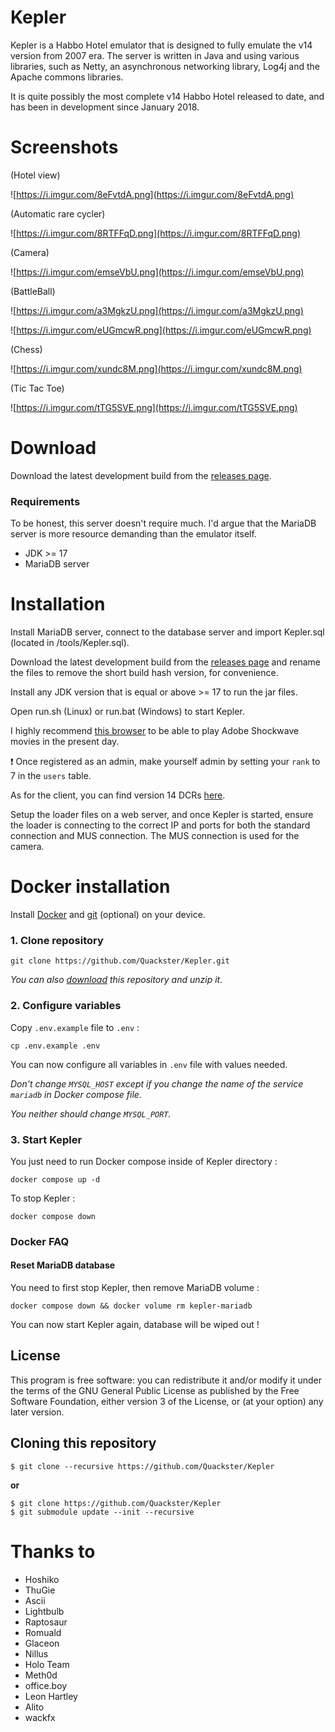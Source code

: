 # Kepler

Kepler is a Habbo Hotel emulator that is designed to fully emulate the v14 version from 2007 era. 
The server is written in Java and using various libraries, such as Netty, an asynchronous networking library, Log4j and the Apache commons libraries.

It is quite possibly the most complete v14 Habbo Hotel released to date, and has been in development since January 2018.

# Screenshots

(Hotel view)

![https://i.imgur.com/8eFvtdA.png](https://i.imgur.com/8eFvtdA.png)

(Automatic rare cycler)

![https://i.imgur.com/8RTFFqD.png](https://i.imgur.com/8RTFFqD.png)

(Camera)

![https://i.imgur.com/emseVbU.png](https://i.imgur.com/emseVbU.png)

(BattleBall)

![https://i.imgur.com/a3MgkzU.png](https://i.imgur.com/a3MgkzU.png)

![https://i.imgur.com/eUGmcwR.png](https://i.imgur.com/eUGmcwR.png)

(Chess)

![https://i.imgur.com/xundc8M.png](https://i.imgur.com/xundc8M.png)

(Tic Tac Toe)

![https://i.imgur.com/tTG5SVE.png](https://i.imgur.com/tTG5SVE.png)

# Download

Download the latest development build from the [releases page](https://github.com/Quackster/Kepler/releases).

### Requirements

To be honest, this server doesn't require much. I'd argue that the MariaDB server is more resource demanding than the emulator itself. 

- JDK >= 17
- MariaDB server

# Installation

Install MariaDB server, connect to the database server and import Kepler.sql (located in /tools/Kepler.sql).

Download the latest development build from the [releases page](https://github.com/Quackster/Kepler/releases) and rename the files to remove the short build hash version, for convenience. 

Install any JDK version that is equal or above >= 17 to run the jar files.

Open run.sh (Linux) or run.bat (Windows) to start Kepler.

I highly recommend [this browser](https://forum.oldskooler.org/threads/portable-browser-with-flash-shockwave-basilisk.70/) to be able to play Adobe Shockwave movies in the present day.

❗ Once registered as an admin, make yourself admin by setting your ``rank`` to 7 in the ``users`` table.

As for the client, you can find version 14 DCRs [here](https://web.archive.org/web/20220724030154/https://raw.githubusercontent.com/Quackster/Kepler/master/tools/Quackster_v14.zip).

Setup the loader files on a web server, and once Kepler is started, ensure the loader is connecting to the correct IP and ports for both the standard connection and MUS connection. The MUS connection is used for the camera.

# Docker installation

Install [Docker](https://docs.docker.com/engine/install/) and [git](https://git-scm.com/downloads) (optional) on your device.

### 1. Clone repository

```shell
git clone https://github.com/Quackster/Kepler.git
```

_You can also [download](https://github.com/Quackster/Kepler/archive/refs/heads/master.zip) this repository and unzip it._

### 2. Configure variables

Copy `.env.example` file to `.env` :

```shell
cp .env.example .env
```

You can now configure all variables in `.env` file with values needed.

_Don't change `MYSQL_HOST` except if you change the name of the service `mariadb` in Docker compose file._

_You neither should change `MYSQL_PORT`._

### 3. Start Kepler

You just need to run Docker compose inside of Kepler directory :

```shell
docker compose up -d
```

To stop Kepler :

```shell
docker compose down
```

### Docker FAQ

#### Reset MariaDB database

You need to first stop Kepler, then remove MariaDB volume :

```shell
docker compose down && docker volume rm kepler-mariadb
```

You can now start Kepler again, database will be wiped out !

## License

This program is free software: you can redistribute it and/or modify it under the terms of the GNU General Public License as published by the Free Software Foundation, either version 3 of the License, or (at your option) any later version.


## Cloning this repository

```
$ git clone --recursive https://github.com/Quackster/Kepler
```

**or**

```
$ git clone https://github.com/Quackster/Kepler
$ git submodule update --init --recursive
```

# Thanks to

* Hoshiko
* ThuGie
* Ascii
* Lightbulb
* Raptosaur
* Romuald
* Glaceon
* Nillus
* Holo Team
* Meth0d
* office.boy
* Leon Hartley
* Alito
* wackfx
